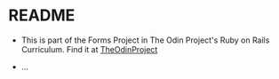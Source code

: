 # README

* This is part of the Forms Project in The Odin Project's Ruby on Rails Curriculum. Find it at [TheOdinProject](http://www.theodinproject.com)

* ...
